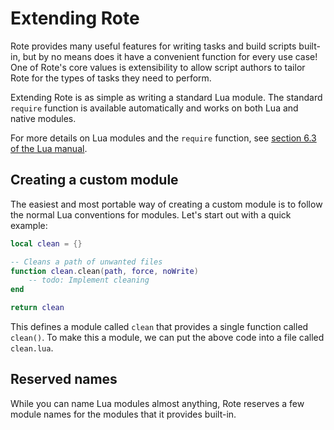 # Extending Rote

Rote provides many useful features for writing tasks and build scripts built-in, but by no means does it have a convenient function for every use case! One of Rote's core values is extensibility to allow script authors to tailor Rote for the types of tasks they need to perform.

Extending Rote is as simple as writing a standard Lua module. The standard `require` function is available automatically and works on both Lua and native modules.

For more details on Lua modules and the `require` function, see [section 6.3 of the Lua manual][lua-manual-6.3].

## Creating a custom module

The easiest and most portable way of creating a custom module is to follow the normal Lua conventions for modules. Let's start out with a quick example:

```lua
local clean = {}

-- Cleans a path of unwanted files
function clean.clean(path, force, noWrite)
    -- todo: Implement cleaning
end

return clean
```

This defines a module called `clean` that provides a single function called `clean()`. To make this a module, we can put the above code into a file called `clean.lua`.

## Reserved names

While you can name Lua modules almost anything, Rote reserves a few module names for the modules that it provides built-in.


[lua-manual-6.3]: https://www.lua.org/manual/5.3/manual.html#6.3
